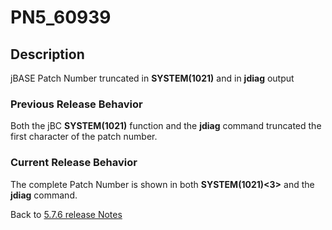 # PN5_60939

<PageHeader />

## Description

jBASE Patch Number truncated in **SYSTEM(1021)** and in **jdiag** output

### Previous Release Behavior

Both the jBC **SYSTEM(1021)** function and the **jdiag** command truncated the first character of the patch number.

### Current Release Behavior

The complete Patch Number is shown in both **SYSTEM(1021)&lt;3&gt;** and the **jdiag** command.

Back to [5.7.6 release Notes](../jbase-5.7.6-release-notes/README.md)

  
<PageFooter />
